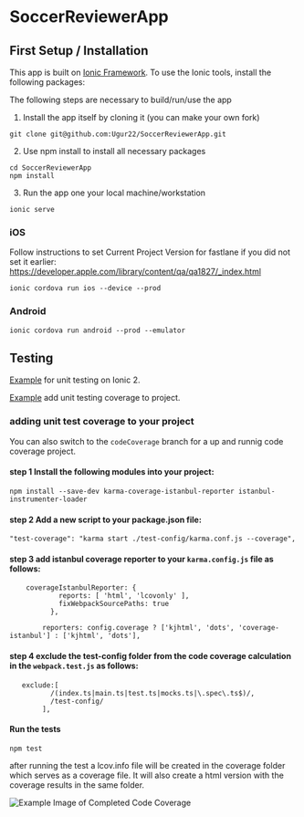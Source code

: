 # SoccerReviewerApp

## First Setup / Installation

This app is built on [Ionic Framework](http://ionicframework.com/). To use the Ionic tools, install the following packages:

The following steps are necessary to build/run/use the app

1. Install the app itself by cloning it (you can make your own fork)

```git clone git@github.com:Ugur22/SoccerReviewerApp.git```

2. Use npm install to install all necessary packages

```
cd SoccerReviewerApp
npm install
```

3. Run the app one your local machine/workstation

```ionic serve```

### iOS
Follow instructions to set Current Project Version for fastlane if you did not
set it earlier: https://developer.apple.com/library/content/qa/qa1827/_index.html

```ionic cordova run ios --device --prod```

### Android

```ionic cordova run android --prod --emulator```

## Testing

[Example](https://github.com/driftyco/ionic-unit-testing-example) for unit testing on Ionic 2.

[Example](https://leifwells.github.io/2017/09/05/testing-in-ionic-code-coverage/) add unit testing coverage to project.

### adding unit test coverage to your project 

You can also switch to the ```codeCoverage``` branch for a up and runnig code coverage project.
  

#### step 1 Install the following modules into your project:

```npm install --save-dev karma-coverage-istanbul-reporter istanbul-instrumenter-loader```

#### step 2 Add a new script to your package.json file:
```"test-coverage": "karma start ./test-config/karma.conf.js --coverage",```


#### step 3 add istanbul coverage reporter to your ```karma.config.js``` file as follows:
```
    coverageIstanbulReporter: {
            reports: [ 'html', 'lcovonly' ],
            fixWebpackSourcePaths: true
          },
      
        reporters: config.coverage ? ['kjhtml', 'dots', 'coverage-istanbul'] : ['kjhtml', 'dots'],
```

#### step 4 exclude the test-config folder from the code coverage calculation in the ```webpack.test.js``` as follows:
```
   exclude:[
          /(index.ts|main.ts|test.ts|mocks.ts|\.spec\.ts$)/,
          /test-config/
        ],
```
#### Run the tests

```npm test```

after running the test a lcov.info file will be created in the coverage folder which serves as a coverage file. It will also create a html version with the coverage results in the same folder.

![Example Image of Completed Code Coverage](https://user-images.githubusercontent.com/1648535/30074946-54a36e50-9241-11e7-9ca8-6263d0353c58.png)